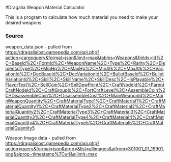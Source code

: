 #Dragalia Weapon Material Calculator

This is a program to calculate how much material you need to make your desired weapons.


### Source

weapon_data.json - pulled from https://dragalialost.gamepedia.com/api.php?action=cargoquery&format=json&limit=max&tables=Weapons&fields=Id%2C+BaseId%2C+FormId%2C+WeaponName%2C+Type%2C+Rarity%2C+ElementalType%2C+MinHp%2C+MaxHp%2C+MinAtk%2C+MaxAtk%2C+VariationId%2C+DecBaseId%2C+DecVariationId%2C+BulletBaseId%2C+BulletVariationId%2C+Skill%2C+SkillName%2C+SkillDesc%2C+IsPlayable%2C+FlavorText%2C+SellCoin%2C+SellDewPoint%2C+CraftNodeId%2C+ParentCraftNodeId%2C+CraftGroupId%2C+FortCraftLevel%2C+AssembleCoin%2C+DisassembleCoin%2C+DisassembleCost%2C+MainWeaponId%2C+MainWeaponQuantity%2C+CraftMaterialType1%2C+CraftMaterial1%2C+CraftMaterialQuantity1%2C+CraftMaterialType2%2C+CraftMaterial2%2C+CraftMaterialQuantity2%2C+CraftMaterialType3%2C+CraftMaterial3%2C+CraftMaterialQuantity3%2C+CraftMaterialType4%2C+CraftMaterial4%2C+CraftMaterialQuantity4%2C+CraftMaterialType5%2C+CraftMaterial5%2C+CraftMaterialQuantity5

Weapon Image data - pulled from
https://dragalialost.gamepedia.com/api.php?action=query&format=json&prop=&list=allimages&aifrom=301001_01_19901.png&aiprop=timestamp%7Curl&ailimit=max
